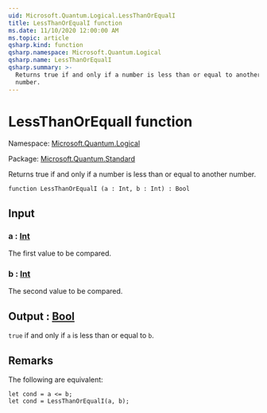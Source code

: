 ```yaml
---
uid: Microsoft.Quantum.Logical.LessThanOrEqualI
title: LessThanOrEqualI function
ms.date: 11/10/2020 12:00:00 AM
ms.topic: article
qsharp.kind: function
qsharp.namespace: Microsoft.Quantum.Logical
qsharp.name: LessThanOrEqualI
qsharp.summary: >-
  Returns true if and only if a number is less than or equal to another
  number.
---
```


# LessThanOrEqualI function

Namespace: [Microsoft.Quantum.Logical](xref:Microsoft.Quantum.Logical)

Package: [Microsoft.Quantum.Standard](https://nuget.org/packages/Microsoft.Quantum.Standard)


Returns true if and only if a number is less than or equal to anothernumber.

```qsharp
function LessThanOrEqualI (a : Int, b : Int) : Bool
```


## Input

### a : [Int](xref:microsoft.quantum.lang-ref.int)

The first value to be compared.


### b : [Int](xref:microsoft.quantum.lang-ref.int)

The second value to be compared.



## Output : [Bool](xref:microsoft.quantum.lang-ref.bool)

`true` if and only if `a` is less than or equal to `b`.

## Remarks

The following are equivalent:```Q#let cond = a <= b;let cond = LessThanOrEqualI(a, b);```
